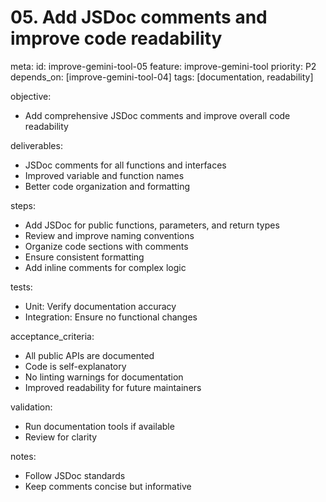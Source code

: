 # 05. Add JSDoc comments and improve code readability

meta:
id: improve-gemini-tool-05
feature: improve-gemini-tool
priority: P2
depends_on: [improve-gemini-tool-04]
tags: [documentation, readability]

objective:

- Add comprehensive JSDoc comments and improve overall code readability

deliverables:

- JSDoc comments for all functions and interfaces
- Improved variable and function names
- Better code organization and formatting

steps:

- Add JSDoc for public functions, parameters, and return types
- Review and improve naming conventions
- Organize code sections with comments
- Ensure consistent formatting
- Add inline comments for complex logic

tests:

- Unit: Verify documentation accuracy
- Integration: Ensure no functional changes

acceptance_criteria:

- All public APIs are documented
- Code is self-explanatory
- No linting warnings for documentation
- Improved readability for future maintainers

validation:

- Run documentation tools if available
- Review for clarity

notes:

- Follow JSDoc standards
- Keep comments concise but informative

